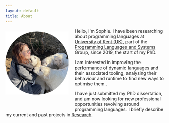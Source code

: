 ```yaml
---
layout: default
title: About
---
```


<img align="left" alt="me, surrounded by 4 great pyr puppies." title="i'm on the left" width="200" src="/assets/pp_2024.png" alt="Description" style="padding-right: 20px; padding-bottom: 50px; padding-top: 10px; display: block; border: none;">

Hello, I'm Sophie. I have been researching about programming languages at [University of Kent (UK)](https://www.kent.ac.uk/), part of the [Programming Languages and Systems](https://research.kent.ac.uk/programming-languages-systems/) Group, since 2019, the start of my PhD.

I am interested in improving the performance of dynamic languages and their associated tooling, analysing their behaviour and runtime to find new ways to optimise them..

I have just submitted my PhD dissertation, and am now looking for new professional opportunities revolving around programming languages. I briefly describe my current and past projects in [Research](/research).




